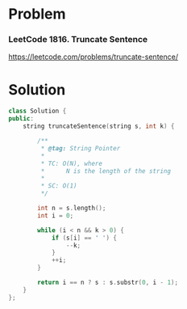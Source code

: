 
# Problem
### LeetCode 1816. Truncate Sentence
https://leetcode.com/problems/truncate-sentence/

# Solution
```c++
class Solution {
public:
    string truncateSentence(string s, int k) {

        /**
         * @tag: String Pointer
         *
         * TC: O(N), where
         *      N is the length of the string
         *
         * SC: O(1)
         */

        int n = s.length();
        int i = 0;

        while (i < n && k > 0) {
            if (s[i] == ' ') {
                --k;
            }
            ++i;
        }

        return i == n ? s : s.substr(0, i - 1);
    }
};
```
